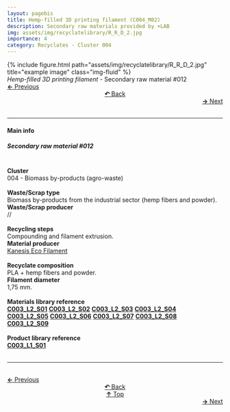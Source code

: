 ```yaml
---
layout: pagebis
title: Hemp-filled 3D printing filament (C004_M02)
description: Secondary raw materials provided by +LAB
img: assets/img/recyclatelibrary/R_R_D_2.jpg
importance: 4
category: Recyclates - Cluster 004
---
```

<div class="row">
    <div class="col-sm mt-3 mt-md-0">
        {% include figure.html path="assets/img/recyclatelibrary/R_R_D_2.jpg" title="example image" class="img-fluid" %}
    </div>
</div>
<div class="caption">
    <i>Hemp-filled 3D printing filament </i> - Secondary raw material #012
</div>

<div class="row justify-content-sm-center">
    <div class="col-sm-4 mt-3 mt-md-0" style="text-align:left">
      <a href="/projects/RecLi_C004_M01/" target="_self"><b>←</b> Previous</a>
    </div>
    <div class="col-sm-4 mt-3 mt-md-0" style="text-align:center">
  <a href="/recyclatelibrary/" target="_self"><b>↶</b> Back</a>
    </div>
    <div class="col-sm-4 mt-3 mt-md-0" style="text-align:right">
        <td align="right"><a href="/projects/RecLi_C004_M03/" target="_self"><b>→</b> Next</a></td>
    </div>
</div>
<br>

<hr>
<h4><b>Main info</b></h4>
<h5>Secondary raw material #012</h5>
<br>

<div class="row justify-content-sm-left">
    <div class="col-sm-3 mt-3 mt-md-0" style="text-align:left">
        <b>Cluster</b>
    </div>
    <div class="col-sm-9 mt-3 mt-md-0" style="text-align:left">
        004 - Biomass by-products (agro-waste)
    </div>
</div>
<br>

<div class="row justify-content-sm-left">
    <div class="col-sm-3 mt-3 mt-md-0" style="text-align:left">
        <b>Waste/Scrap type</b>
    </div>
    <div class="col-sm-9 mt-3 mt-md-0" style="text-align:left">
        Biomass by-products from the industrial sector (hemp fibers and powder).
    </div>
</div>
<div class="row justify-content-sm-left">
    <div class="col-sm-3 mt-3 mt-md-0" style="text-align:left">
        <b>Waste/Scrap producer</b>
    </div>
    <div class="col-sm-9 mt-3 mt-md-0" style="text-align:left">
        //
    </div>
</div>
<br>

<div class="row justify-content-sm-left">
    <div class="col-sm-3 mt-3 mt-md-0" style="text-align:left">
        <b>Recycling steps</b>
    </div>
    <div class="col-sm-9 mt-3 mt-md-0" style="text-align:left">
        Compounding and filament extrusion.
    </div>
</div>
<div class="row justify-content-sm-left">
    <div class="col-sm-3 mt-3 mt-md-0" style="text-align:left">
        <b>Material producer</b>
    </div>
    <div class="col-sm-9 mt-3 mt-md-0" style="text-align:left">
        <a href="https://www.kanesis.it/?lang=it">Kanesis Eco Filament</a>
    </div>
</div>
<br>

<div class="row justify-content-sm-left">
    <div class="col-sm-3 mt-3 mt-md-0" style="text-align:left">
        <b>Recyclate composition</b>
    </div>
    <div class="col-sm-9 mt-3 mt-md-0" style="text-align:left">
        PLA + hemp fibers and powder.
    </div>
</div>
<div class="row justify-content-sm-left">
    <div class="col-sm-3 mt-3 mt-md-0" style="text-align:left">
        <b>Filament diameter</b>
    </div>
    <div class="col-sm-9 mt-3 mt-md-0" style="text-align:left">
        1,75 mm.
    </div>
</div>
<br>

<div class="row justify-content-sm-left">
    <div class="col-sm-3 mt-3 mt-md-0" style="text-align:left">
        <b>Materials library reference</b>
    </div>
    <div class="col-sm-9 mt-3 mt-md-0" style="text-align:left">
        <a href="/projects/MatLi_C003_L2_S01/" target="_blank" title="Recyclate sample"><i class='fas fa-square' style='font-size:1rem'></i> <b>C003_L2_S01</b></a> <a href="/projects/MatLi_C003_L2_S02/" target="_blank" title="Recyclate sample"><i class='fas fa-square' style='font-size:1rem'></i> <b>C003_L2_S02</b></a> <a href="/projects/MatLi_C003_L2_S03/" target="_blank" title="Recyclate sample"><i class='fas fa-square' style='font-size:1rem'></i> <b>C003_L2_S03</b></a> <a href="/projects/MatLi_C003_L2_S04/" target="_blank" title="Recyclate sample"><i class='fas fa-square' style='font-size:1rem'></i> <b>C003_L2_S04</b></a> <br><a href="/projects/MatLi_C003_L2_S05/" target="_blank" title="Recyclate sample"><i class='fas fa-square' style='font-size:1rem'></i> <b>C003_L2_S05</b></a> <a href="/projects/MatLi_C003_L2_S06/" target="_blank" title="Recyclate sample"><i class='fas fa-square' style='font-size:1rem'></i> <b>C003_L2_S06</b></a> <a href="/projects/MatLi_C003_L2_S07/" target="_blank" title="Recyclate sample"><i class='fas fa-square' style='font-size:1rem'></i> <b>C003_L2_S07</b></a> <a href="/projects/MatLi_C003_L2_S08/" target="_blank" title="Recyclate sample"><i class='fas fa-square' style='font-size:1rem'></i> <b>C003_L2_S08</b></a> <br><a href="/projects/MatLi_C003_L2_S09/" target="_blank" title="Recyclate sample"><i class='fas fa-square' style='font-size:1rem'></i> <b>C003_L2_S09</b></a>
    </div>
</div>
<br>

<div class="row justify-content-sm-left">
    <div class="col-sm-3 mt-3 mt-md-0" style="text-align:left">
        <b>Product library reference</b>
    </div>
    <div class="col-sm-9 mt-3 mt-md-0" style="text-align:left">
        <a href="/projects/ProLi_C003_L01_S01/" target="_blank" title="Recyclate sample"><i class='fas fa-chair' style='font-size:1rem'></i> <b>C003_L1_S01</b></a>
    </div>
</div>

<br>
<hr>

<br>
<div class="row justify-content-sm-center">
    <div class="col-sm-3 mt-3 mt-md-0" style="text-align:left">
          <a href="/projects/RecLi_C004_M01/" target="_self"><b>←</b> Previous</a>
      </div>
    <div class="col-sm-3 mt-3 mt-md-0" style="text-align:center">
  <a href="/recyclatelibrary/" target="_self"><b>↶</b> Back</a>
    </div>
    <div class="col-sm-3 mt-3 mt-md-0" style="text-align:center">
  <a href="#" target="_self"><b>↑</b> Top</a>
    </div>
    <div class="col-sm-3 mt-3 mt-md-0" style="text-align:right">
        <td align="right"><a href="/projects/RecLi_C004_M03/" target="_self"><b>→</b> Next</a></td>
    </div>
</div>
